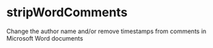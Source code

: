 # stripWordComments
Change the author name and/or remove timestamps from comments in Microsoft Word documents
